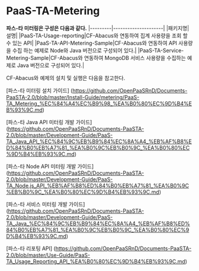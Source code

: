 # PaaS-TA-Metering

**파스-타 미터링은 구성은 다음과 같다.**
|---------|---------------------|
|패키지명|설명|
|PaaS-TA-Usage-reporting|CF-Abacus와 연동하여 집계 사용량을 조회 할 수 있는 API|
|PaaS-TA-API-Metering-Sample|CF-Abacus와 연동하여 API 사용량을 수집 하는 예제로 Node와 Java 버전으로 구성되어 있다.|
|PaaS-TA-Service-Metering-Sample|CF-Abacus와 연동하여 MongoDB 서비스 사용량을 수집하는 예제로 Java 버전으로 구성되어 있다.|

CF-Abacus와 예제의 설치 및 실행은 다음을 참고한다.

[파스-타 미터링 설치 가이드]
(https://github.com/OpenPaaSRnD/Documents-PaaSTA-2.0/blob/master/Install-Guide/metering/PaaS-TA_Metering_%EC%84%A4%EC%B9%98_%EA%B0%80%EC%9D%B4%EB%93%9C.md)

[파스-타 Java API 미터링 개발 가이드]
(https://github.com/OpenPaaSRnD/Documents-PaaSTA-2.0/blob/master/Development-Guide/PaaS-TA_Java_API_%EC%84%9C%EB%B9%84%EC%8A%A4_%EB%AF%B8%ED%84%B0%EB%A7%81_%EA%B0%9C%EB%B0%9C_%EA%B0%80%EC%9D%B4%EB%93%9C.md)

[파스-타 Node API 미터링 개발 가이드]
(https://github.com/OpenPaaSRnD/Documents-PaaSTA-2.0/blob/master/Development-Guide/PaaS-TA_Node.js_API_%EB%AF%B8%ED%84%B0%EB%A7%81_%EA%B0%9C%EB%B0%9C_%EA%B0%80%EC%9D%B4%EB%93%9C.md)

[파스-타 서비스 미터링 개발 가이드]
(https://github.com/OpenPaaSRnD/Documents-PaaSTA-2.0/blob/master/Development-Guide/PaaS-TA_Java_%EC%84%9C%EB%B9%84%EC%8A%A4_%EB%AF%B8%ED%84%B0%EB%A7%81_%EA%B0%9C%EB%B0%9C_%EA%B0%80%EC%9D%B4%EB%93%9C.md)

[파스-타 리포팅 API]
(https://github.com/OpenPaaSRnD/Documents-PaaSTA-2.0/blob/master/Use-Guide/PaaS-TA_Usage_Reporting_API_%EA%B0%80%EC%9D%B4%EB%93%9C.md)

